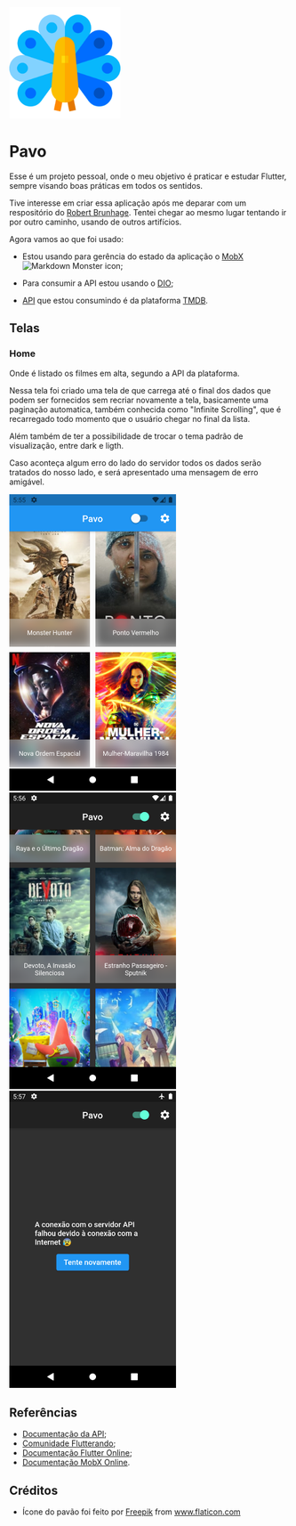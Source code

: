 <img src="./assets/images/pavo.png" alt="Icon Project Pavo" height="200"/>

# Pavo

Esse é um projeto pessoal, onde o meu objetivo é praticar e estudar Flutter, sempre visando boas práticas em todos os sentidos.

Tive interesse em criar essa aplicação após me deparar com um respositório do <a href="https://github.com/RobertBrunhage/movie_app">Robert Brunhage</a>. Tentei chegar ao mesmo lugar tentando ir por outro caminho, usando de outros artifícios.

Agora vamos ao que foi usado:

- Estou usando para gerência do estado da aplicação o <a href="https://mobx.netlify.app/">MobX</a> <img src="https://mobx.netlify.app/mobx.svg" alt="Markdown Monster icon" height="20"/>;

- Para consumir a API estou usando o <a href="https://pub.dev/packages/dio">DIO</a>;

- <a href="https://www.themoviedb.org/documentation/api">API</a> que estou consumindo é da plataforma <a href="https://www.themoviedb.org/">TMDB</a>.

## Telas

### Home

Onde é listado os filmes em alta, segundo a API da plataforma. 

Nessa tela foi criado uma tela de que carrega até o final dos dados que podem ser fornecidos sem recriar novamente a tela, basicamente uma paginação automatica, também conhecida como "Infinite Scrolling", que é recarregado todo momento que o usuário chegar no final da lista. 

Além também de ter a possibilidade de trocar o tema padrão de visualização, entre dark e ligth.

Caso aconteça algum erro do lado do servidor todos os dados serão tratados do nosso lado, e será apresentado uma mensagem de erro amigável. 

<img src="./screenshots/home.png" alt="Home" width="300px;"/>

<img src="./screenshots/change_theme.png" alt="Change theme" width="300px;"/>

<img src="./screenshots/error_in_server.png" alt="Error in server" width="300px;"/>

## Referências
- [Documentação da API](https://www.themoviedb.org/documentation/api);
- [Comunidade Flutterando](https://flutterando.com.br);
- [Documentação Flutter Online](https://flutter.dev/docs);
- [Documentação MobX Online](https://mobx.netlify.app/).

## Créditos
- Ícone do pavão foi feito por <a href="https://www.flaticon.com/br/autores/freepik" title="Freepik">Freepik</a> from <a href="https://www.flaticon.com/br/" title="Flaticon"> www.flaticon.com</a>